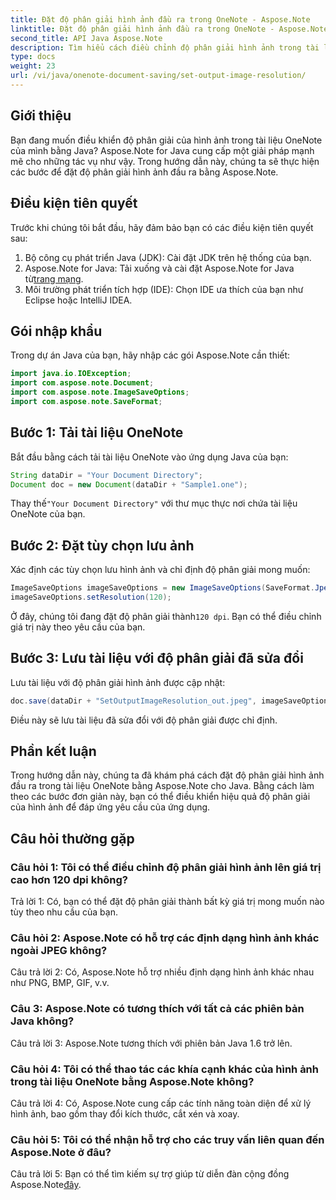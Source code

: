```yaml
---
title: Đặt độ phân giải hình ảnh đầu ra trong OneNote - Aspose.Note
linktitle: Đặt độ phân giải hình ảnh đầu ra trong OneNote - Aspose.Note
second_title: API Java Aspose.Note
description: Tìm hiểu cách điều chỉnh độ phân giải hình ảnh trong tài liệu OneNote bằng Aspose.Note for Java. Hãy làm theo hướng dẫn từng bước của chúng tôi để dễ dàng thực hiện
type: docs
weight: 23
url: /vi/java/onenote-document-saving/set-output-image-resolution/
---
```

## Giới thiệu

Bạn đang muốn điều khiển độ phân giải của hình ảnh trong tài liệu OneNote của mình bằng Java? Aspose.Note for Java cung cấp một giải pháp mạnh mẽ cho những tác vụ như vậy. Trong hướng dẫn này, chúng ta sẽ thực hiện các bước để đặt độ phân giải hình ảnh đầu ra bằng Aspose.Note.

## Điều kiện tiên quyết

Trước khi chúng tôi bắt đầu, hãy đảm bảo bạn có các điều kiện tiên quyết sau:

1. Bộ công cụ phát triển Java (JDK): Cài đặt JDK trên hệ thống của bạn.
2. Aspose.Note for Java: Tải xuống và cài đặt Aspose.Note for Java từ[trang mạng](https://releases.aspose.com/note/java/).
3. Môi trường phát triển tích hợp (IDE): Chọn IDE ưa thích của bạn như Eclipse hoặc IntelliJ IDEA.

## Gói nhập khẩu

Trong dự án Java của bạn, hãy nhập các gói Aspose.Note cần thiết:

```java
import java.io.IOException;
import com.aspose.note.Document;
import com.aspose.note.ImageSaveOptions;
import com.aspose.note.SaveFormat;
```

## Bước 1: Tải tài liệu OneNote

Bắt đầu bằng cách tải tài liệu OneNote vào ứng dụng Java của bạn:

```java
String dataDir = "Your Document Directory";
Document doc = new Document(dataDir + "Sample1.one");
```

 Thay thế`"Your Document Directory"` với thư mục thực nơi chứa tài liệu OneNote của bạn.

## Bước 2: Đặt tùy chọn lưu ảnh

Xác định các tùy chọn lưu hình ảnh và chỉ định độ phân giải mong muốn:

```java
ImageSaveOptions imageSaveOptions = new ImageSaveOptions(SaveFormat.Jpeg);
imageSaveOptions.setResolution(120);
```

 Ở đây, chúng tôi đang đặt độ phân giải thành`120 dpi`. Bạn có thể điều chỉnh giá trị này theo yêu cầu của bạn.

## Bước 3: Lưu tài liệu với độ phân giải đã sửa đổi

Lưu tài liệu với độ phân giải hình ảnh được cập nhật:

```java
doc.save(dataDir + "SetOutputImageResolution_out.jpeg", imageSaveOptions);
```

Điều này sẽ lưu tài liệu đã sửa đổi với độ phân giải được chỉ định.

## Phần kết luận

Trong hướng dẫn này, chúng ta đã khám phá cách đặt độ phân giải hình ảnh đầu ra trong tài liệu OneNote bằng Aspose.Note cho Java. Bằng cách làm theo các bước đơn giản này, bạn có thể điều khiển hiệu quả độ phân giải của hình ảnh để đáp ứng yêu cầu của ứng dụng.


## Câu hỏi thường gặp

### Câu hỏi 1: Tôi có thể điều chỉnh độ phân giải hình ảnh lên giá trị cao hơn 120 dpi không?

Trả lời 1: Có, bạn có thể đặt độ phân giải thành bất kỳ giá trị mong muốn nào tùy theo nhu cầu của bạn.

### Câu hỏi 2: Aspose.Note có hỗ trợ các định dạng hình ảnh khác ngoài JPEG không?

Câu trả lời 2: Có, Aspose.Note hỗ trợ nhiều định dạng hình ảnh khác nhau như PNG, BMP, GIF, v.v.

### Câu 3: Aspose.Note có tương thích với tất cả các phiên bản Java không?

Câu trả lời 3: Aspose.Note tương thích với phiên bản Java 1.6 trở lên.

### Câu hỏi 4: Tôi có thể thao tác các khía cạnh khác của hình ảnh trong tài liệu OneNote bằng Aspose.Note không?

Câu trả lời 4: Có, Aspose.Note cung cấp các tính năng toàn diện để xử lý hình ảnh, bao gồm thay đổi kích thước, cắt xén và xoay.

### Câu hỏi 5: Tôi có thể nhận hỗ trợ cho các truy vấn liên quan đến Aspose.Note ở đâu?

 Câu trả lời 5: Bạn có thể tìm kiếm sự trợ giúp từ diễn đàn cộng đồng Aspose.Note[đây](https://forum.aspose.com/c/note/28).